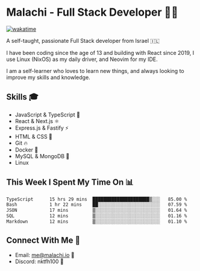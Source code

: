 # Malachi - Full Stack Developer 🚀🔥
[![wakatime](https://wakatime.com/badge/user/112ec769-e669-4b78-a46f-cf4343930741.svg)](https://wakatime.com/@112ec769-e669-4b78-a46f-cf4343930741)

A self-taught, passionate Full Stack developer from Israel 🇮🇱

I have been coding since the age of 13 and building with React since 2019, I use Linux (NixOS) as my daily driver, and Neovim for my IDE.

I am a self-learner who loves to learn new things, and always looking to improve my skills and knowledge.

## Skills 🎓
- JavaScript & TypeScript 💎
- React & Next.js ⚛️
- Express.js & Fastify ⚡️
- HTML & CSS 🎨
- Git 🔥
- Docker 🐳
- MySQL & MongoDB 💾
- Linux

## This Week I Spent My Time On 📊
<!--START_SECTION:waka-->

```txt
TypeScript      15 hrs 29 mins  █████████████████████▒░░░   85.00 %
Bash            1 hr 22 mins    ██░░░░░░░░░░░░░░░░░░░░░░░   07.59 %
JSON            17 mins         ▒░░░░░░░░░░░░░░░░░░░░░░░░   01.64 %
SQL             12 mins         ▒░░░░░░░░░░░░░░░░░░░░░░░░   01.16 %
Markdown        12 mins         ▒░░░░░░░░░░░░░░░░░░░░░░░░   01.10 %
```

<!--END_SECTION:waka-->


## Connect With Me 📱
- Email: me@malachi.io 📧
- Discord: nktfh100 👾

